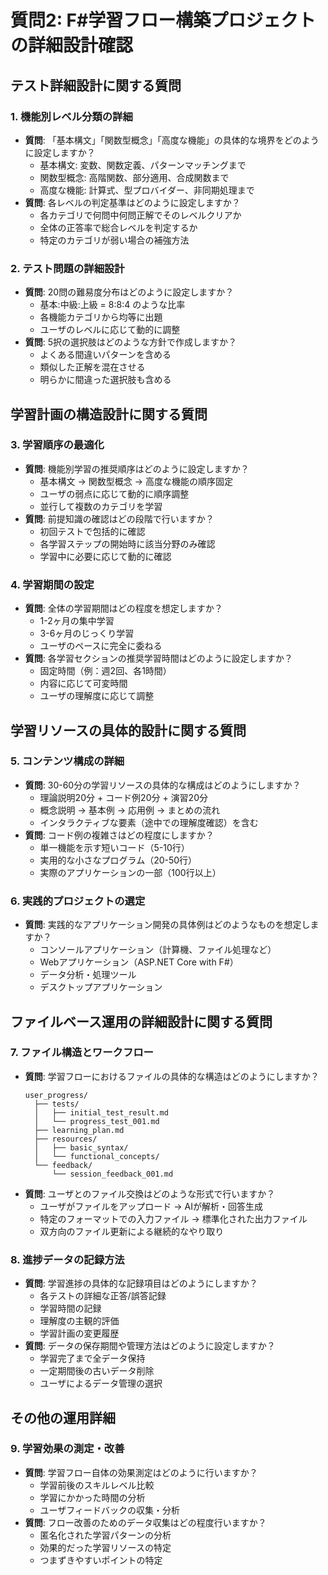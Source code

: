 # 質問2: F#学習フロー構築プロジェクトの詳細設計確認

## テスト詳細設計に関する質問

### 1. 機能別レベル分類の詳細
- **質問**: 「基本構文」「関数型概念」「高度な機能」の具体的な境界をどのように設定しますか？
  - 基本構文: 変数、関数定義、パターンマッチングまで
  - 関数型概念: 高階関数、部分適用、合成関数まで
  - 高度な機能: 計算式、型プロバイダー、非同期処理まで
- **質問**: 各レベルの判定基準はどのように設定しますか？
  - 各カテゴリで何問中何問正解でそのレベルクリアか
  - 全体の正答率で総合レベルを判定するか
  - 特定のカテゴリが弱い場合の補強方法

### 2. テスト問題の詳細設計
- **質問**: 20問の難易度分布はどのように設定しますか？
  - 基本:中級:上級 = 8:8:4 のような比率
  - 各機能カテゴリから均等に出題
  - ユーザのレベルに応じて動的に調整
- **質問**: 5択の選択肢はどのような方針で作成しますか？
  - よくある間違いパターンを含める
  - 類似した正解を混在させる
  - 明らかに間違った選択肢も含める

## 学習計画の構造設計に関する質問

### 3. 学習順序の最適化
- **質問**: 機能別学習の推奨順序はどのように設定しますか？
  - 基本構文 → 関数型概念 → 高度な機能の順序固定
  - ユーザの弱点に応じて動的に順序調整
  - 並行して複数のカテゴリを学習
- **質問**: 前提知識の確認はどの段階で行いますか？
  - 初回テストで包括的に確認
  - 各学習ステップの開始時に該当分野のみ確認
  - 学習中に必要に応じて動的に確認

### 4. 学習期間の設定
- **質問**: 全体の学習期間はどの程度を想定しますか？
  - 1-2ヶ月の集中学習
  - 3-6ヶ月のじっくり学習
  - ユーザのペースに完全に委ねる
- **質問**: 各学習セクションの推奨学習時間はどのように設定しますか？
  - 固定時間（例：週2回、各1時間）
  - 内容に応じて可変時間
  - ユーザの理解度に応じて調整

## 学習リソースの具体的設計に関する質問

### 5. コンテンツ構成の詳細
- **質問**: 30-60分の学習リソースの具体的な構成はどのようにしますか？
  - 理論説明20分 + コード例20分 + 演習20分
  - 概念説明 → 基本例 → 応用例 → まとめの流れ
  - インタラクティブな要素（途中での理解度確認）を含む
- **質問**: コード例の複雑さはどの程度にしますか？
  - 単一機能を示す短いコード（5-10行）
  - 実用的な小さなプログラム（20-50行）
  - 実際のアプリケーションの一部（100行以上）

### 6. 実践的プロジェクトの選定
- **質問**: 実践的なアプリケーション開発の具体例はどのようなものを想定しますか？
  - コンソールアプリケーション（計算機、ファイル処理など）
  - Webアプリケーション（ASP.NET Core with F#）
  - データ分析・処理ツール
  - デスクトップアプリケーション

## ファイルベース運用の詳細設計に関する質問

### 7. ファイル構造とワークフロー
- **質問**: 学習フローにおけるファイルの具体的な構造はどのようにしますか？
  ```
  user_progress/
    ├── tests/
    │   ├── initial_test_result.md
    │   └── progress_test_001.md
    ├── learning_plan.md
    ├── resources/
    │   ├── basic_syntax/
    │   └── functional_concepts/
    └── feedback/
        └── session_feedback_001.md
  ```
- **質問**: ユーザとのファイル交換はどのような形式で行いますか？
  - ユーザがファイルをアップロード → AIが解析・回答生成
  - 特定のフォーマットでの入力ファイル → 標準化された出力ファイル
  - 双方向のファイル更新による継続的なやり取り

### 8. 進捗データの記録方法
- **質問**: 学習進捗の具体的な記録項目はどのようにしますか？
  - 各テストの詳細な正答/誤答記録
  - 学習時間の記録
  - 理解度の主観的評価
  - 学習計画の変更履歴
- **質問**: データの保存期間や管理方法はどのように設定しますか？
  - 学習完了まで全データ保持
  - 一定期間後の古いデータ削除
  - ユーザによるデータ管理の選択

## その他の運用詳細

### 9. 学習効果の測定・改善
- **質問**: 学習フロー自体の効果測定はどのように行いますか？
  - 学習前後のスキルレベル比較
  - 学習にかかった時間の分析
  - ユーザフィードバックの収集・分析
- **質問**: フロー改善のためのデータ収集はどの程度行いますか？
  - 匿名化された学習パターンの分析
  - 効果的だった学習リソースの特定
  - つまずきやすいポイントの特定
